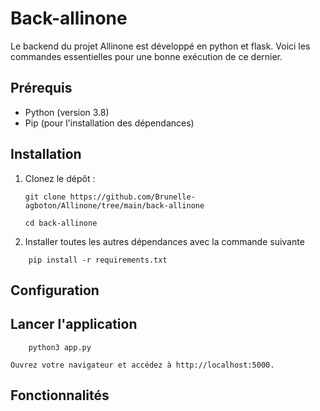 # Back-allinone

Le backend du projet Allinone est développé en python et flask. Voici les commandes essentielles pour une bonne exécution de ce dernier.

## Prérequis

- Python (version 3.8)
- Pip (pour l'installation des dépendances)


## Installation

1. Clonez le dépôt :
   ```
   git clone https://github.com/Brunelle-agboton/Allinone/tree/main/back-allinone
   
   cd back-allinone
    ```
2. Installer toutes les autres dépendances avec  la commande suivante
```
    pip install -r requirements.txt
```

## Configuration

## Lancer l'application
```
    python3 app.py 
```
    Ouvrez votre navigateur et accédez à http://localhost:5000.

## Fonctionnalités